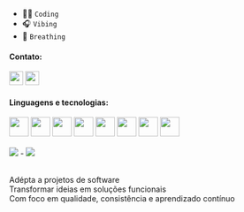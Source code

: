 


  - 👩‍💻 ``Coding``
  - 🎧 ``Vibing``
  - 🍃 ``Breathing``
 





#### Contato:
<div>
   <a href="https://www.linkedin.com/in/aritana-pianco/" target="_blank" ><img  height="25" src="https://img.shields.io/badge/LinkedIn-0077B5?style=for-the-badge&logo=linkedin&logoColor=white" ></a>
<!--    <a href="https://www.instagram.com/_aripianco/" target="_blank" ><img height="25" src="https://img.shields.io/badge/-Instagram-%23E4405F?style=for-the-badge&logo=instagram&logoColor=white" ></a>  -->
   <a href="mailto:aritanapianco10@gmail.com" target="_blank"><img height="25" src="https://img.shields.io/badge/-Gmail-%23333?style=for-the-badge&logo=gmail&logoColor=white" ></a>
</div>


####  Linguagens e tecnologias:
 <div >  
   <img height="35" width="35"  src="https://cdn.jsdelivr.net/gh/devicons/devicon@latest/icons/typescript/typescript-original.svg" />   
  
   <img height="35" width="35"  src="https://cdn.jsdelivr.net/gh/devicons/devicon@latest/icons/javascript/javascript-original.svg" />
   
   <img  height="35" width="35" src="https://cdn.jsdelivr.net/gh/devicons/devicon@latest/icons/nodejs/nodejs-original.svg" />
   
   <img  height="35" width="35" src="https://cdn.jsdelivr.net/gh/devicons/devicon@latest/icons/react/react-original.svg" />
   
   <img height="35" width="35" src="https://cdn.jsdelivr.net/gh/devicons/devicon@latest/icons/nextjs/nextjs-original.svg" />
   
   <img height="35" width="35" src="https://cdn.jsdelivr.net/gh/devicons/devicon@latest/icons/tailwindcss/tailwindcss-original.svg" />
   
   <img  height="35" width="35" src="https://cdn.jsdelivr.net/gh/devicons/devicon@latest/icons/postman/postman-original.svg" />
   
   <img  height="35" width="35" src="https://cdn.jsdelivr.net/gh/devicons/devicon@latest/icons/vitest/vitest-original.svg" />                      
</div>

<br>

<div>
<img  src="https://github-readme-stats.vercel.app/api/top-langs/?username=aripnc&layout=compact&langs_count=8&theme=codeSTACKr"/>
 -
 <img align="top" src="https://github-readme-stats.vercel.app/api?username=aripnc&show_icons=true&theme=codeSTACKr" /> 
</div>

<br>


  <div>
    
  Adépta a projetos de software<br>
  Transformar ideias em soluções funcionais<br>
  Com foco em qualidade, consistência e aprendizado contínuo
  </div>




